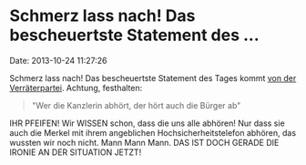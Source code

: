 Schmerz lass nach! Das bescheuertste Statement des \...
=======================================================

Date: 2013-10-24 11:27:26

Schmerz lass nach! Das bescheuertste Statement des Tages kommt [von der
Verräterpartei](http://www.spdfraktion.de/themen/wer-die-kanzlerin-abh%C3%B6rt-der-h%C3%B6rt-auch-die-b%C3%BCrger-ab).
Achtung, festhalten:

> \"Wer die Kanzlerin abhört, der hört auch die Bürger ab\"

IHR PFEIFEN! Wir WISSEN schon, dass die uns alle abhören! Nur dass sie
auch die Merkel mit ihrem angeblichen Hochsicherheitstelefon abhören,
das wussten wir noch nicht. Mann Mann Mann. DAS IST DOCH GERADE DIE
IRONIE AN DER SITUATION JETZT!
